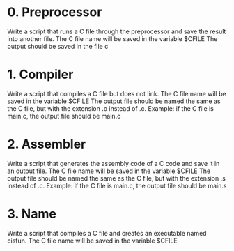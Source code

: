 # 0. Preprocessor 
Write a script that runs a C file through the preprocessor and save the result into another file.
    The C file name will be saved in the variable $CFILE
    The output should be saved in the file c

# 1. Compiler 
Write a script that compiles a C file but does not link.
    The C file name will be saved in the variable $CFILE
    The output file should be named the same as the C file, but with the extension .o instead of .c.
        Example: if the C file is main.c, the output file should be main.o

# 2. Assembler  
Write a script that generates the assembly code of a C code and save it in an output file.
    The C file name will be saved in the variable $CFILE
    The output file should be named the same as the C file, but with the extension .s instead of .c.
        Example: if the C file is main.c, the output file should be main.s

# 3. Name
Write a script that compiles a C file and creates an executable named cisfun.
    The C file name will be saved in the variable $CFILE


